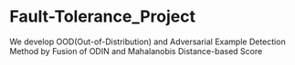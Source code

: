 # Fault-Tolerance_Project
We develop OOD(Out-of-Distribution) and Adversarial Example Detection Method by Fusion of ODIN and Mahalanobis Distance-based Score
